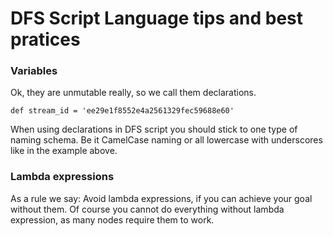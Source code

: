 # DFS Script Language tips and best pratices

### Variables

Ok, they are unmutable really, so we call them declarations.

```dfs
def stream_id = 'ee29e1f8552e4a2561329fec59688e60'
```

When using declarations in DFS script you should stick to one type of naming schema. Be it CamelCase naming or
all lowercase with underscores like in the example above.

### Lambda expressions

As a rule we say: Avoid lambda expressions, if you can achieve your goal without them. Of course you cannot do everything without
lambda expression, as many nodes require them to work.

### 
